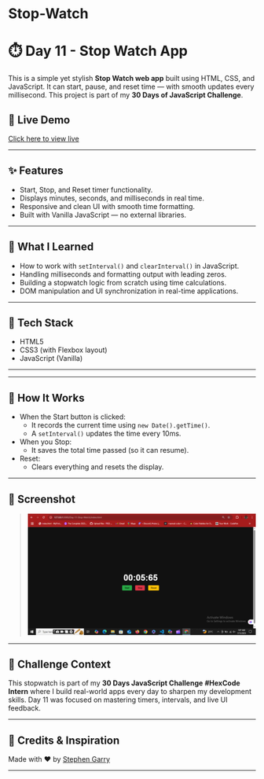 # Stop-Watch

# ⏱️ Day 11 - Stop Watch App

This is a simple yet stylish **Stop Watch web app** built using HTML, CSS, and JavaScript. It can start, pause, and reset time — with smooth updates every millisecond. This project is part of my **30 Days of JavaScript Challenge**.

## 🔗 Live Demo
[Click here to view live](https://github.com/Stephen-Garry-Git/Stop-Watch.git)

---

## ✨ Features

- Start, Stop, and Reset timer functionality.
- Displays minutes, seconds, and milliseconds in real time.
- Responsive and clean UI with smooth time formatting.
- Built with Vanilla JavaScript — no external libraries.

---

## 🧠 What I Learned

- How to work with `setInterval()` and `clearInterval()` in JavaScript.
- Handling milliseconds and formatting output with leading zeros.
- Building a stopwatch logic from scratch using time calculations.
- DOM manipulation and UI synchronization in real-time applications.

---

## 🚀 Tech Stack

- HTML5
- CSS3 (with Flexbox layout)
- JavaScript (Vanilla)

---


---

## 🧪 How It Works

- When the Start button is clicked:
  - It records the current time using `new Date().getTime()`.
  - A `setInterval()` updates the time every 10ms.
- When you Stop:
  - It saves the total time passed (so it can resume).
- Reset:
  - Clears everything and resets the display.

---

## 📸 Screenshot

> ![Stopwatch Preview](/Preview.PNG)

---

## 📅 Challenge Context

This stopwatch is part of my **30 Days JavaScript Challenge** **#HexCode Intern** where I build real-world apps every day to sharpen my development skills. Day 11 was focused on mastering timers, intervals, and live UI feedback.

---

## 🙌 Credits & Inspiration

Made with ❤️ by [Stephen Garry](https://github.com/Stephen-Garry-Git)

---



